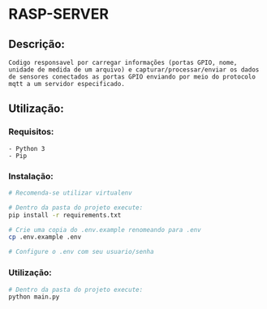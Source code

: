 # RASP-SERVER

## Descrição:
    Codigo responsavel por carregar informações (portas GPIO, nome, unidade de medida de um arquivo) e capturar/processar/enviar os dados de sensores conectados as portas GPIO enviando por meio do protocolo mqtt a um servidor especificado.

## Utilização:
### Requisitos:
    - Python 3
    - Pip

### Instalação:
```bash
# Recomenda-se utilizar virtualenv

# Dentro da pasta do projeto execute:
pip install -r requirements.txt 

# Crie uma copia do .env.example renomeando para .env
cp .env.example .env

# Configure o .env com seu usuario/senha
 ```

 ### Utilização:
```bash
# Dentro da pasta do projeto execute:
python main.py
 ```